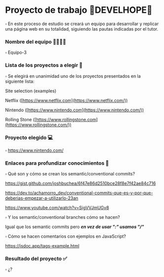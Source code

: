 # Proyecto de trabajo 🚸DEVELHOPE🚸


  ▫️  En este proceso de estudio se creará un equipo para desarrollar y replicar una página web en su totalidad, siguiendo las pautas indicadas por el tutor. 

### Nombre del equipo 👨‍👩‍👧‍👦


  ▫️  Equipo-3

### Lista de los proyectos a elegir 📃

  ▫️  Se elegirá en unanimidad uno de los proyectos presentados en la siguiente lista: 

  Site selection (examples)

Netflix ([https://www.netflix.com](https://www.netflix.com/))

Nintendo ([https://www.nintendo.com](https://www.nintendo.com/))

Rolling Stone ([https://www.rollingstone.com](https://www.rollingstone.com/))
  

### Proyecto elegido 💻

  ▫️  https://www.nintendo.com/
  
### Enlaces para profundizar conocimientos 🎒
  ▫️  Qué son y cómo se crean los semantic/conventional commits?
  
  https://gist.github.com/joshbuchea/6f47e86d2510bce28f8e7f42ae84c716
  
  https://dev.to/achamorro_dev/conventional-commits-que-es-y-por-que-deberias-empezar-a-utilizarlo-23an

  https://www.youtube.com/watch?v=SigVVJmUGv8
  
  ▫️  Y los semantic/conventional branches cómo se hacen?
  
  Igual que los semantic commits pero ***en vez de usar ":" usamos "/"***

  ▫️  Cómo se hacen comentarios con ejemplos en JavaScript?
  
  https://jsdoc.app/tags-example.html
  
### Resultado del proyecto ✅
  ▫️  ¿?
